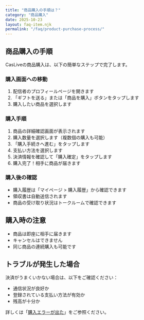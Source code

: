 ```yaml
---
title: "商品購入の手順は？"
category: "商品購入"
date: 2025-10-23
layout: faq-item.njk
permalink: "/faq/product-purchase-process/"
---
```


## 商品購入の手順

CasLiveの商品購入は、以下の簡単なステップで完了します。

### 購入画面への移動

1. 配信者のプロフィールページを開きます
2. 「ギフトを送る」または「商品を購入」ボタンをタップします
3. 購入したい商品を選択します

### 購入手順

1. 商品の詳細確認画面が表示されます
2. 購入数量を選択します（複数個の購入も可能）
3. 「購入手続きへ進む」をタップします
4. 支払い方法を選択します
5. 決済情報を確認して「購入確定」をタップします
6. 購入完了！相手に商品が届きます

### 購入後の確認

- 購入履歴は「マイページ > 購入履歴」から確認できます
- 領収書は自動送信されます
- 商品の受け取り状況はトークルームで確認できます

## 購入時の注意

- 商品は即座に相手に届きます
- キャンセルはできません
- 同じ商品の連続購入も可能です

## トラブルが発生した場合

決済がうまくいかない場合は、以下をご確認ください：

- 通信状況が良好か
- 登録されている支払い方法が有効か
- 残高が十分か

詳しくは「[購入エラーが出た](https://example.com)」をご参照ください。
